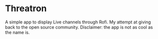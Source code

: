 # Threatron

A simple app to display Live channels through Rofi. My attempt at giving back to the open source community. Disclaimer: the app is not as cool as the name is. 